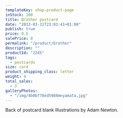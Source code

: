 ```yaml
---
templateKey: shop-product-page
inStock: 100
title: Brother postcard
date: "2013-03-31T23:03:41+01:00"
publish: true
price: 0.5
salePrice: 0
permalink: "/product/brother"
description: ""
productId: "2245"
tags:
  - postcards
size: card
product_shipping_class: letter
weight: 4
total_sales:
  - 3
galleryPhotos:
  - "/img/4b0bf78ed5988mnyamata.jpg"
---
```


Back of postcard blank Illustrations by Adam Newton.
